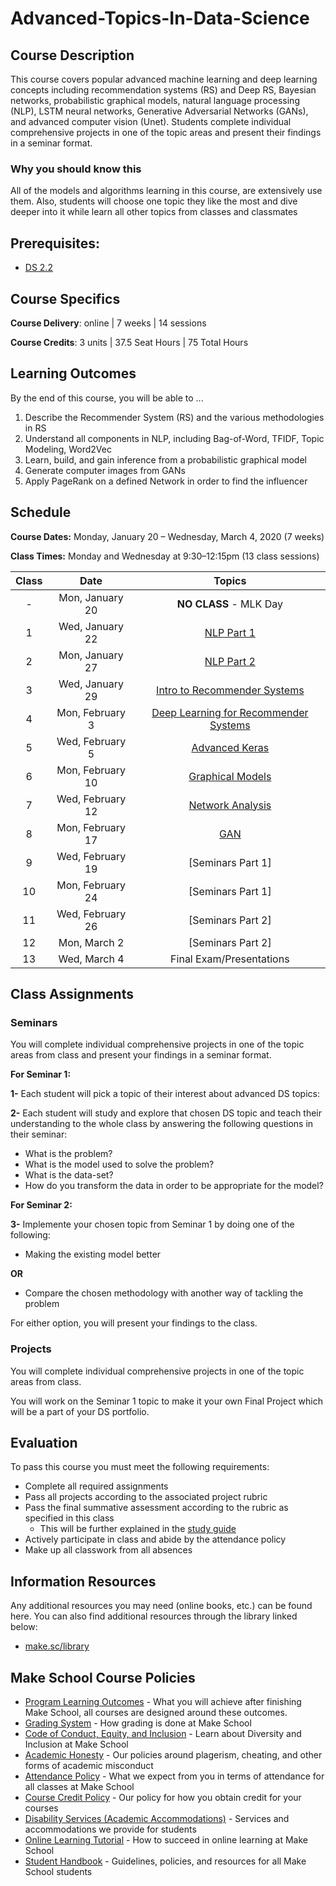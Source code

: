 # Advanced-Topics-In-Data-Science

## Course Description

This course covers popular advanced machine learning and deep learning concepts including recommendation systems (RS) and Deep RS, Bayesian networks, probabilistic graphical models, natural language processing (NLP), LSTM neural networks, Generative Adversarial Networks (GANs), and advanced computer vision (Unet). Students complete individual comprehensive projects in one of the topic areas and present their findings in a seminar format.

### Why you should know this

All of the models and algorithms learning in this course, are extensively use them. Also, students will choose one topic they like the most and dive deeper into it while learn all other topics from classes and classmates

## Prerequisites:  

- [DS 2.2](https://github.com/Make-School-Courses/DS-2.2-Deep-Learning)

## Course Specifics

**Course Delivery**: online | 7 weeks | 14 sessions

**Course Credits**: 3 units | 37.5 Seat Hours | 75 Total Hours

## Learning Outcomes

By the end of this course, you will be able to ...

1. Describe the Recommender System (RS) and the various methodologies in RS
1. Understand all components in NLP, including Bag-of-Word, TFIDF, Topic Modeling, Word2Vec
1. Learn, build, and gain inference from a probabilistic graphical model
1. Generate computer images from GANs
1. Apply PageRank on a defined Network in order to find the influencer

## Schedule



**Course Dates:** Monday, January 20 – Wednesday, March 4, 2020 (7 weeks)

**Class Times:** Monday and Wednesday at 9:30–12:15pm (13 class sessions)

| Class |          Date          |                 Topics                  |
|:-----:|:----------------------:|:---------------------------------------:|
|  - |  Mon, January 20               | **NO CLASS** - MLK Day |
|  1 |  Wed, January 22               | [NLP Part 1] |
|  2 |  Mon, January 27               | [NLP Part 2] |
|  3 |  Wed, January 29               | [Intro to Recommender Systems] |
|  4 |  Mon, February 3               | [Deep Learning for Recommender Systems] |
|  5 |  Wed, February 5               | [Advanced Keras] |
|  6 |  Mon, February 10              | [Graphical Models] |
|  7 |  Wed, February 12              | [Network Analysis] |
|  8 |  Mon, February 17              | [GAN] |
|  9 |  Wed, February 19              | [Seminars Part 1] |
| 10 |  Mon, February 24              | [Seminars Part 1]|  
| 11 |  Wed, February 26              | [Seminars Part 2]|
| 12 |  Mon, March 2                  | [Seminars Part 2] |
| 13 |  Wed, March 4                  | Final Exam/Presentations |

[NLP Part 1]: Notebooks/NLP/NLP_part1_part2.ipynb
[NLP Part 2]: Notebooks/NLP/NLP_part1_part2.ipynb
[Intro to Recommender Systems]: Notebooks/Recommender_Systems/RS_part1.ipynb
[Deep Learning for Recommender Systems]: Notebooks/Recommender_Systems/RS_part2.ipynb
[Advanced Keras]: Lessons/Lesson5.md
[Graphical Models]: Lessons/Lesson6.md
[Network Analysis]: Lessons/Lesson7.md
[GAN]: Lessons/Lesson8.md
[Lesson 9]: Lessons/Lesson9.md
[Lesson 10]: Lessons/Lesson10.md
[Lesson 11]: Lessons/Lesson11.md
[Lesson 12]: Lessons/Lesson12.md
[Lesson 13]: Lessons/Lesson13.md

## Class Assignments

### Seminars

You will complete individual comprehensive projects in one of the topic areas from class and present your findings in a seminar format.

**For Seminar 1:**

**1-** Each student will pick a topic of their interest about advanced DS topics:

**2-** Each student will study and explore that chosen DS topic and teach their understanding to the whole class by answering the following questions in their seminar:

- What is the problem?
- What is the model used to solve the problem?
- What is the data-set?
- How do you transform the data in order to be appropriate for the model?

**For Seminar 2:**

**3-** Implemente your chosen topic from Seminar 1 by doing one of the following:

- Making the existing model better

**OR**

- Compare the chosen methodology with another way of tackling the problem

For either option, you will present your findings to the class.

### Projects

You will complete individual comprehensive projects in one of the topic areas from class.

You will work on the Seminar 1 topic to make it your own Final Project which will be a part of your DS portfolio.

## Evaluation
To pass this course you must meet the following requirements:

- Complete all required assignments
- Pass all projects according to the associated project rubric
- Pass the final summative assessment according to the rubric as specified in this class
    - This will be further explained in the [study guide](https://docs.google.com/document/d/1NVJzyp6DTTmFxXqkrQx5HYge4x05VQeEqYixbxrwLSo/edit?folder=13S244LW-5aUkecEvh6M9VbR18l45rZkx)
- Actively participate in class and abide by the attendance policy
- Make up all classwork from all absences

##  Information Resources

Any additional resources you may need (online books, etc.) can be found here. You can also find additional resources through the library linked below:

- [make.sc/library](http://make.sc/library)

## Make School Course Policies

- [Program Learning Outcomes](https://make.sc/program-learning-outcomes) - What you will achieve after finishing Make School, all courses are designed around these outcomes.
- [Grading System](https://make.sc/grading-system) - How grading is done at Make School
- [Code of Conduct, Equity, and Inclusion](https://make.sc/code-of-conduct) - Learn about Diversity and Inclusion at Make School
- [Academic Honesty](https://make.sc/academic-honesty-policy) - Our policies around plagerism, cheating, and other forms of academic misconduct
- [Attendance Policy](https://make.sc/attendance-policy) - What we expect from you in terms of attendance for all classes at Make School
- [Course Credit Policy](https://make.sc/course-credit-policy) - Our policy for how you obtain credit for your courses
- [Disability Services (Academic Accommodations)](https://make.sc/disability-services) - Services and accommodations we provide for students
- [Online Learning Tutorial](https://make.sc/online-learning-tutorial) - How to succeed in online learning at Make School
- [Student Handbook](https://make.sc/student-handbook) - Guidelines, policies, and resources for all Make School students


